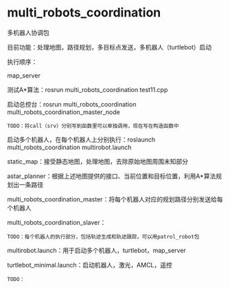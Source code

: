 # multi_robots_coordination

多机器人协调包

目前功能：处理地图，路径规划，多目标点发送，多机器人（turtlebot）启动

执行顺序：

map_server

测试A*算法：rosrun multi_robots_coordination test11.cpp

启动总控台：rosrun multi_robots_coordination multi_robots_coordination_master_node

    TODO：将call（srv）分别写到函数里可以单独调用，现在写在构造函数中
    
启动多个机器人，在每个机器人上分别执行：roslaunch multi_robots_coordination multirobot.launch


static_map：接受静态地图，处理地图，去除原始地图周围未知部分

astar_planner：根据上述地图提供的接口、当前位置和目标位置，利用A*算法规划出一条路径

multi_robots_coordination_master：将每个机器人对应的规划路径分别发送给每个机器人

multi_robots_coordination_slaver：

    TODO：每个机器人的执行部分，包括轨迹生成和轨迹跟踪，可以用patrol_robot包

multirobot.launch：用于启动多个机器人，turtlebot，map_server

turtlebot_minimal.launch：启动机器人，激光，AMCL，遥控

    TODO：
